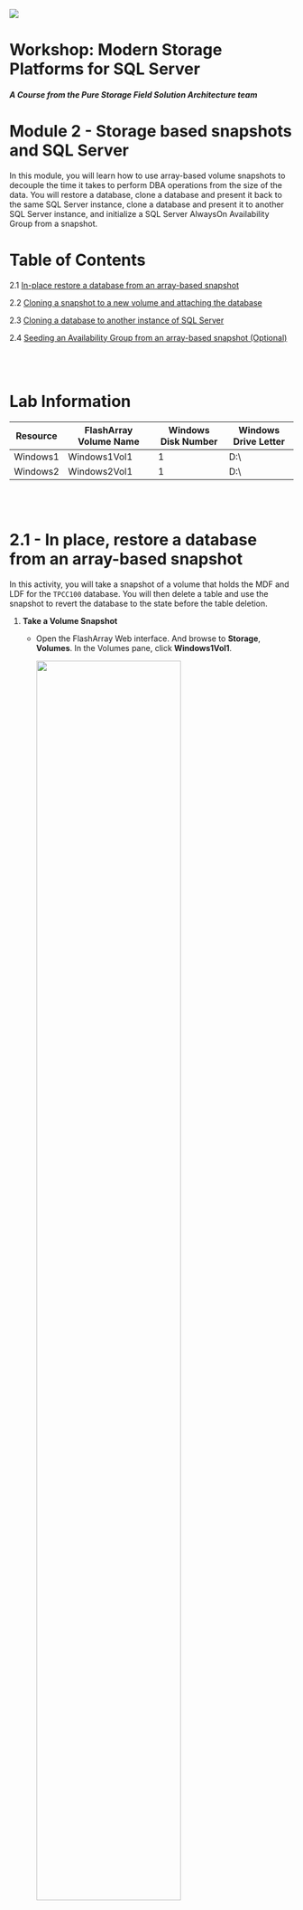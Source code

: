 ![](./../graphics/purestorage.png)

# Workshop: Modern Storage Platforms for SQL Server

#### <i>A Course from the Pure Storage Field Solution Architecture team</i>

# Module 2 - Storage based snapshots and SQL Server

In this module, you will learn how to use array-based volume snapshots to decouple the time it takes to perform DBA operations from the size of the data. You will restore a database, clone a database and present it back to the same SQL Server instance, clone a database and present it to another SQL Server instance, and initialize a SQL Server AlwaysOn Availability Group from a snapshot. 

# Table of Contents

2.1 [In-place restore a database from an array-based snapshot](#21---in-place-restore-a-database-from-an-array-based-snapshot)

2.2 [Cloning a snapshot to a new volume and attaching the database](#22---cloning-a-snapshot-to-a-new-volume-and-attaching-the-database)

2.3 [Cloning a database to another instance of SQL Server](#23---cloning-a-database-to-another-instance-of-sql-server)

2.4 [Seeding an Availability Group from an array-based snapshot (Optional)](./2-StorageSnapshotsForSqlServerAgs.md)


<br />
<br />


# Lab Information

| Resource      | FlashArray Volume Name | Windows Disk Number | Windows Drive Letter
| -----------   | -----------  | ----------- | -----------  |
| Windows1      | Windows1Vol1 | 1           | D:\          |
| Windows2      | Windows2Vol1 | 1           | D:\          |


<br />
<br />

# 2.1 - In place, restore a database from an array-based snapshot

In this activity, you will take a snapshot of a volume that holds the MDF and LDF for the `TPCC100` database. You will then delete a table and use the snapshot to revert the database to the state before the table deletion. 

1. **Take a Volume Snapshot**
    - Open the FlashArray Web interface. And browse to **Storage**, **Volumes**. In the Volumes pane, click **Windows1Vol1**.

        <img src=../graphics/m2/2.1.1.png width="75%" height="75%" >

    - Next, in the **Volume Snapshots** panel, click the **ellipsis**. Then click **Create** to create a snapshot of the volume. Then click **Create** on the popup screen to create the snapshot. 

        <img src=../graphics/m2/2.1.2.png width="75%" height="75%" >

    - Once complete, the snapshot will appear in the listing. The snapshot name includes the Volume name, a dot, and suffixed with an auto-incrementing, unique integer.

        <img src=../graphics/m2/2.1.3.png width="75%" height="75%" >

    <br />
    <br />

1. **Delete a Database Table**
    - Open **SSMS**, and **browse** to the TPCC100 database, expand tables and delete the `customer` table by **right clicking** on the table and clicking **Delete**. **Click OK** to confirm.

        <img src=../graphics/m2/2.1.4.png width="50%" height="50%" >
    <br />
    <br />
    
1. **Set the Database Offline**
     
     To recover the database, we need to change the database state to offline.
     
     - **Right click** on the database, click **Tasks**, click **Take Offline**. Check the box to **Drop All Active Connections** and **click OK** to confirm.

        <img src=../graphics/m2/2.1.5.png width="75%" height="75%" >
    
    <br />
    <br />

1. **Offline the Volume Supporting the Database** 

    Snapshots are Volume based operations. So to restore a Volume from a snapshot, you must first offline the volume. 
    
    - To offline a Volume, **Open Disk Management** on the Windows1 Desktop.

        <img src=../graphics/m2/2.1.6.png  width="90" height="100" >

    - **Right click** on Disk 1 and **click Offline**.

        <img src=../graphics/m2/2.1.7.png width="25%" height="20%" >

    <br />
    <br />

1. **Restore the Volume to a Previous Snapshot**
    - **Open the FlashArray Web Interface** and **browse back to the Volume Windows1Vol1**. Click on the **ellipsis** next to the snapshot you took at the start of this activity in the Volume Snapshots panel and **click Restore**. This reverts the volume's contents to the state captured in the snapshot. Undoing our 'accidental' table deletion.

        <img src=../graphics/m2/2.1.8.png width="75%" height="75%" >

    <br />
    <br />

1. **Online the Volume Supporting the Database**
    - **Open Disk Management** back up, **right click** on Disk 1 and **click Online**.

        <img src=../graphics/m2/2.1.9.png width="25%" height="25%" >

    <br />
    <br />

1. **Online the Database**
    - In **SSMS**, right-click on the database, click Tasks, and click Bring Online. 
    
        <img src=../graphics/m2/2.1.10.png width="75%" height="75%" >

    <br />
    <br />

1. **Verify the Restore**
    - Refresh the table listing by expanding the database, **expanding tables, right-clicking on Tables, and selecting Refresh**. The `customer` table should now be in the table listing.

        <img src=../graphics/m2/2.1.11.png width="50%" height="50%" >

    <br />
    <br />

Congratulations, you just restored an entire 10GB database in a matter of seconds without having to restore from a backup which can take a little bit longer :P 

<br />
<br />

# 2.2 - Cloning a snapshot to a new volume and attaching the database

But restoring the entire database to recover one missing table seems a little heavy-handed. Let's try another technique to get the database. Let's now clone the snapshot we took in the first activity to a new volume in the server and then attach the database. This way, our primary database can stay online during the recovery process. And since snapshots share the same physical pages inside the array, this operation will not consume any space in the array.

1. **Create a New Volume**
    - Log into the FlashArray Web Interface, and **Click Storage**, **Volumes**.

    - In the **Volumes** Panel, click the **+** to create a new volume

        <img src=../graphics/m2/2.2.1.png>

    - Enter the name **Windows1Vol2**, enter **20GB** for the size. 

        <img src=../graphics/m2/2.2.2.png width="75%" height="75%" >

    <br />
    <br />

1. **Copy a snapshot to a Volume**

    -  In the **Volumes** Panel, select **Windows1Vol1**

        <img src=../graphics/m2/2.2.8.png>

    - In the **Volumes Snapshots** Panel, find the snapshot you created in the activity above; its name will be **Windows1Vol1.*n*** where n is a number. **Click the ellipsis** next to that snapshot and **click Copy**.

        <img src=../graphics/m2/2.2.9.png  width="75%" height="75%" >

    - For the **Name, enter Windows1Vol2**. This is the new volume we just created. Move the **Overwrite slider to the right** and **click Copy**.

        <img src=../graphics/m2/2.2.10.png width="75%" height="75%" >
    
    - When the warning appears **click Overwrite**. At this point, the contents of Windows1Vol1 are cloned into Window1Vol2. There is now a unique clone of the original volume. The contents of this cloned volume, such as the database files, can be attached to our server.

        <img src=../graphics/m2/2.2.11.png width="75%" height="75%" >

    <br />
    <br />

1. **Connect the new Volume to Window1**
    - In the **Volumes** Panel, click on **Windows1Vol2**

        <img src=../graphics/m2/2.2.3.png>

    - In the **Conntected Hosts** Panel, **click the elipsis**, and in the **Available Hosts** column, **select windows1**, and **click Connect**.

        <img src=../graphics/m2/2.2.4.png width="75%" height="75%" >
        <img src=../graphics/m2/2.2.5.png width="75%" height="75%" >

    <br />
    <br />

1. **Online the Disk**

    - In **Disk Management**, **right click on Disk 2** and **online the volume**.  
        <img src=../graphics/m2/2.2.12.b.png width="25%" height="25%" >

        - If Disk 2 doesn't show up, click Action, Refresh.

            <img src=../graphics/m2/2.2.12.a.png width="25%" height="25%" >

        - Once Disk 2 is online, you can see that the volume label is the same as Disk 1 since this is an exact clone of the volume inside the array.

            <img src=../graphics/m2/2.2.12.png   width="75%" height="75%" >

    - Open Windows explorer and browse to `E:\`. You should see a copy of the `D:\` volume and its contents. In this case, it's our database and log files, which we can now attach as a unique database in our SQL Instance.

        <img src=../graphics/m2/2.2.13.png width="75%" height="75%" >

    <br />
    <br />

1. **Attach the database**

    - In SSMS, you can attach the databases and Change the name to `TPCC100_RESTORE`.

        - Right-click on the Databases folder in the SSMS Object Explorer
            
            <img src=../graphics/m2/2.2.14.png width="75%" height="75%" >

        - Click **Add**

            <img src=../graphics/m2/2.2.14.a.png width="75%" height="75%" >

        - **Browse** to `E:\SQL`, select `tpcc100.mdf`, and **click OK**.

            <img src=../graphics/m2/2.2.15.png width="75%" height="75%" >

        - Enter `TPCC100_RESTORE` in the **Attach As** field and click **OK**.

            <img src=../graphics/m2/2.2.16.png width="75%" height="75%" >
    
        - Finally, **right-click on Databases** in Object Explorer and click **Refresh** to see the newly attached database in the list.

            <img src=../graphics/m2/2.2.17.png width="40%" height="40%" >

    <br />
    <br />

At this point, you have the original database `TPCC100` on the D:\ drive with the missing `customer` table, and you have a clone of the original snapshot we took before we deleted the customer table. You can now use any method you copy the customer table from `TPCC100_RESTORE` back into the original database `TPCC100`, and you can do this without taking the database offline.

<br />
<br />

# 2.3 - Cloning a database to another instance of SQL Server
In this activity, you will clone volume from **Windows1** to **Windows2**. You will then attach the `TPCC100` database on the target instance, **Windows2**. Saving the need to back up and restore the database. Since this operation is inside the array, it happens nearly instantaneously. 

When you clone a volume and present it to another host. It does not consume space until data starts changing. Then each of the changed blocks are tracked and exposed as a peformance metric on the FlashArray Web Interface Dashboard and Array Capacity panel.

1. **Offline the Disk on Windows2**

    - Log into the Window2 virtual machine 
    - Launch **Disk Management** on the desktop and **Offline Disk 1** by **right clicking** on Disk 1 and **selecting Offline**.

        <img src=../graphics/m2/2.3.1.a.png width="80%" height="80%" >

    - Once finished, you can see the status of Disk 1 is now, Offline.

        <img src=../graphics/m2/2.3.1.png width="80%" height="80%" >

    <br />
    <br />

1. **Clone Windows1Vol1 Snapshot to the Volume attached to Windows2**

    - Back on **Windows1**, **open the FlashArray Web Interface**, and click on **Storage, Volumes, Windows1Vol1**.

        <img src=../graphics/m2/2.3.2.png>

    - In the **Volumes Snapshots** Panel, find the snapshot you created in the first activity in this module; its name will be **Windows1Vol1.*n***, where n is a number. Click the **vertical ellipsis** and **select Copy**. 

        <img src=../graphics/m2/2.3.3.png width="75%" height="75%" >

    - For the Name, enter **Windows2Vol1**, and move the **Overwrite slider** to the right. **Click Copy.** When the warning appears, click **Overwrite**.
    
        <img src=../graphics/m2/2.3.4.png width="75%" height="75%" >

    <br />
    <br />

1. **Online the disk**    
    - Back on **Window2**, in **Disk Management**, **online Disk 1**.
    - Open Windows Explorer and browse to `D:\`; you should now see the database files for `TPCC100` from the snapshot of Windows1.

    <br />
    <br />

1. **Attach the database**

    - Back on **Windows1**, in **SSMS**, connect to **Windows2**.
    
        <p align="center">
            <img src=../graphics/m2/2.3.5.png width="75%" height="75%" >
        </p>

    - In SSMS, you can attach the database files from `D:\` with the name `TPCC100`.

        - Right-click on the Databases folder in the SSMS Object Explorer

            <img src=../graphics/m2/2.3.6.png width="40%" height="40%" >

        - Click **Add**

            <img src=../graphics/m2/2.3.7.a.png width="75%" height="75%" >

        - **Browse** to `D:\SQL`, select `tpcc100.mdf`, and **click OK**.

            <img src=../graphics/m2/2.3.7.png   width="75%" height="75%" >

        - **Click OK** to attach the database.

            <img src=../graphics/m2/2.3.8.png width="75%" height="75%" >

        - Finally, **right-click on Databases** in Object Explorer and click **Refresh** to see the newly attached database in the list.

            <img src=../graphics/m2/2.3.9.png width="40%" height="40%" >

In this demo, you copied, nearly instantaneously, a 10GB database between two instances of SQL Server. This snapshot does not take up any additional space in the array. 

**Explain why

<br />
<br />

# More Resources
- [Seeding an Availability Group Replica from Snapshot](https://www.nocentino.com/posts/2022-05-26-seed-ag-replica-from-snapshot/)


<br />
<br />

# Next Steps

Optionally, continue to [Seeding an Availability Group from an array-based snapshot](./2-StorageSnapshotsForSqlServerAgs.md)

Or move onto the next lab, [SQL Server Object Integration: Backup and Restore](./3-SQLObjectIntegrationBackupRestore.md)

